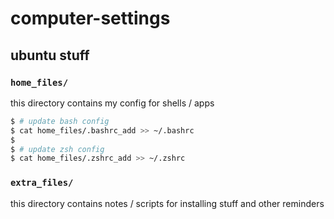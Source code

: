 # computer-settings

## ubuntu stuff

### `home_files/`

this directory contains my config for shells / apps

```sh
$ # update bash config
$ cat home_files/.bashrc_add >> ~/.bashrc
$
$ # update zsh config
$ cat home_files/.zshrc_add >> ~/.zshrc
```

### `extra_files/`

this directory contains notes / scripts for installing stuff and other reminders